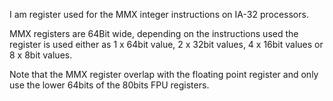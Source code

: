 I am register used for the MMX integer instructions on IA-32 processors.

MMX registers are 64Bit wide, depending on the instructions used the register is used either as 1 x 64bit value, 2 x 32bit values, 4 x 16bit values or 8 x 8bit values.

Note that the MMX register overlap with the floating point register and only use the lower 64bits of the 80bits FPU registers.